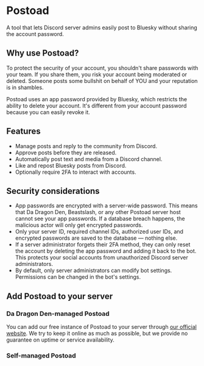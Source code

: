 # Postoad
A tool that lets Discord server admins easily post to Bluesky without sharing the account password.

## Why use Postoad?
To protect the security of your account, you shouldn't share passwords with your team. If you share them, you risk your account being moderated or deleted. Someone posts some bullshit on behalf of YOU and your reputation is in shambles.

Postoad uses an app password provided by Bluesky, which restricts the ability to delete your account. It's different from your account password because you can easily revoke it. 

## Features
* Manage posts and reply to the community from Discord.
* Approve posts before they are released.
* Automatically post text and media from a Discord channel.
* Like and repost Bluesky posts from Discord.
* Optionally require 2FA to interact with accounts.

## Security considerations
* App passwords are encrypted with a server-wide password. This means that Da Dragon Den, Beastslash, or any other Postoad server host cannot see your app passwords. If a database breach happens, the malicious actor will only get encrypted passwords.
* Only your server ID, required channel IDs, authorized user IDs, and encrypted passwords are saved to the database — nothing else.
* If a server administrator forgets their 2FA method, they can only reset the account by deleting the app password and adding it back to the bot. This protects your social accounts from unauthorized Discord server administrators.
* By default, only server administrators can modify bot settings. Permissions can be changed in the bot's settings.

## Add Postoad to your server
### Da Dragon Den-managed Postoad
You can add our free instance of Postoad to your server through [our official website](https://postoad.beastslash.com). We try to keep it online as much as possible, but we provide no guarantee on uptime or service availability.

### Self-managed Postoad
